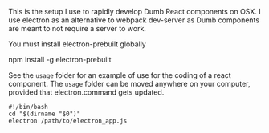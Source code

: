 This is the setup I use to rapidly develop Dumb React components on OSX. I use electron as an alternative to webpack dev-server as Dumb components are meant to not require a server to work.

You must install electron-prebuilt globally

   npm install -g electron-prebuilt

See the `usage` folder for an example of use for the coding of a react component. The `usage` folder can be moved anywhere on your computer, provided that electron.command gets updated.

    #!/bin/bash
    cd "$(dirname "$0")"
    electron /path/to/electron_app.js
